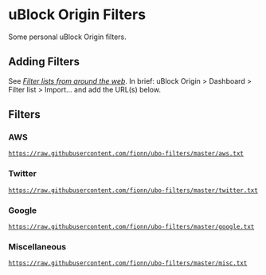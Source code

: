 # uBlock Origin Filters

Some personal uBlock Origin filters.

## Adding Filters

See [_Filter lists from around the web_](https://github.com/gorhill/uBlock/wiki/Filter-lists-from-around-the-web).
In brief: uBlock Origin > Dashboard > Filter list > Import... and add the URL(s) below.

## Filters

### AWS

[`https://raw.githubusercontent.com/fionn/ubo-filters/master/aws.txt`](https://raw.githubusercontent.com/fionn/ubo-filters/master/aws.txt)

### Twitter

[`https://raw.githubusercontent.com/fionn/ubo-filters/master/twitter.txt`](https://raw.githubusercontent.com/fionn/ubo-filters/master/twitter.txt)

### Google

[`https://raw.githubusercontent.com/fionn/ubo-filters/master/google.txt`](https://raw.githubusercontent.com/fionn/ubo-filters/master/google.txt)


### Miscellaneous

[`https://raw.githubusercontent.com/fionn/ubo-filters/master/misc.txt`](https://raw.githubusercontent.com/fionn/ubo-filters/master/misc.txt)

